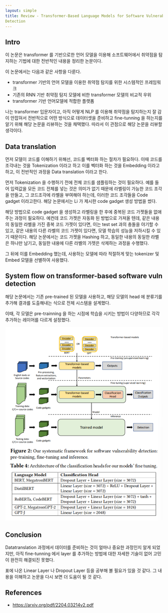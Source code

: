 ```yaml
---
layout: simple
title: Review - Transformer-Based Language Models for Software Vulnerability
Detection
---
```


## **Intro**

이 논문은 transformer 를 기반으로한 언어 모델을 이용해 소프트웨어에서 취약점을 탐지하는 기법에 대한 전반적인 내용을 정리한 논문이다. 

이 논문에서는 다음과 같은 사항을 다룬다. 

+ transformer 기반의 언어 모델을 이용한 취약점 탐지를 위한 시스템적인 프레임워크
+ 기존의 RNN 기반 취약점 탐지 모델에 비한 transformer 모델의 비교적 우위
+ transformer 기반 언어모델에 적합한 플랫폼

나는 transformer 입문자이고, 아직 어떻게 NLP 를 이용해 취약점을 탐지하는지 잘 감이 안잡혀서 전반적으로 어떤 방식으로 데이터셋을 준비하고 fine-tunning 을 하는지를 알기 위해 해당 논문을 리뷰하는 것을 채택했다. 따라서 이 관점으로 해당 논문을 리뷰할 생각이다. 

## Data translation

먼저 모델이 코드를 이해하기 위해선, 코드를 벡터화 하는 절차가 필요하다. 
이때 코드를 조각내는 것을 Tokenization 이라고 하고 이를 벡터화 하는 것을 Embedding 이라고 하고, 이 전반적인 과정을 Data translation 이라고 한다. 

먼저 Tokenization 을 수행하기 전에 전체 코드를 샘플링하는 것이 필요하다. 예를 들어 입력값을 모든 코드 전체를 넣는 것은 의미가 없기 때문에 라벨링이 가능한 코드 조각을 만들고, 그 코드조각에 라벨을 부여해야 하는데, 이러한 코드 조각들을 Code gadget 이라고한다. 해당 논문에서는 Li 가 제시한 code gadget 생성 방법을 썼다. 

해당 방법으로 code gadget 을 생성하고 라벨링을 한 후에 중복된 코드 가젯들을 없애주는 과정이 필요하다. 예컨데 코드 가젯은 자동화 된 방법으로 가져올 텐데, 같은 내용의 동일한 라벨을 가진 중복 코드 가젯이 있다면, 이는 test set 과의 충돌을 야기할 수 있고, 같은 내용의 다른 라벨의 코드 가젯이 있다면, 모델 학습의 성능을 저하시킬 수 있기 때문이다. 해당 논문에서는 코드 가젯을 Hashing 하고, 동일한 내용의 동일한 라벨은 하나만 남기고, 동일한 내용에 다른 라벨의 가젯은 삭제하는 과정을 수행했다. 

그 뒤에 이를 Embedding 했는데, 사용하는 모델에 따라 적절하게 맞는 tokenizer 및 Embed 모델을 선별하여 사용했다. 

## System flow on transformer-based software vuln detection

해당 논문에서는 기존 pre-trained 된 모델을 사용하고, 해당 모델의 head 에 분류기를 추가해 결과를 도출해내는 식으로 전체 시스템을 설계했다. 

이때, 각 모델은 pre-trainning 을 하는 시점에 학습을 시키는 방법이 다양하므로 각각 추가하는 레이어를 다르게 설정했다. 

![overall system](/assets/img/study/transformer_based_language_models_for_software_vulnerablilty_detection/overall_system.png)

## Conclusion

Datatranslation 과정에서 데이터를 준비하는 것이 얼마나 중요한 과정인지 알게 되었지만, 아직 fine-tunning 에서 layer 를 추가하는 방법에 대한 자세한 기술이 없어 고민이 완전히 해결되진 못했다. 

표에 나온 Linear Layer 나 Dropout Layer 등을 공부해 볼 필요가 있을 것 같다. 그 내용을 이해하고 논문을 다시 보면 더 도움이 될 것 같다. 


## **References**

+ <https://arxiv.org/pdf/2204.03214v2.pdf>
